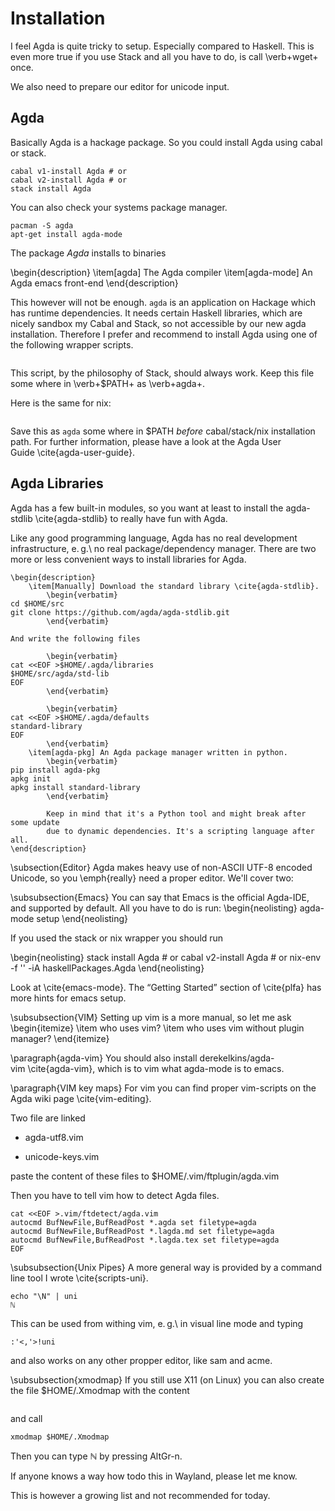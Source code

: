 # Installation
I feel Agda is quite tricky to setup. Especially compared to Haskell. This is even
more true if you use Stack and all you have to do, is call \verb+wget+ once.

We also need to prepare our editor for unicode input.

## Agda
Basically Agda is a hackage package. So you could install Agda using
cabal or stack.

	cabal v1-install Agda # or
	cabal v2-install Agda # or
	stack install Agda

You can also check your systems package manager.

	pacman -S agda
	apt-get install agda-mode

The package *Agda* installs to binaries

\begin{description}
	\item[agda] The Agda compiler
	\item[agda-mode] An Agda emacs front-end
\end{description}

This however will not be enough. `agda` is an application on Hackage which
has runtime dependencies. It needs certain Haskell libraries, which are nicely
sandbox my Cabal and Stack, so not accessible by our new agda installation.
Therefore I prefer and recommend to install Agda using one of the following
wrapper scripts.

```{include=agda-stack}
```

This script, by the philosophy of Stack, should always work.
Keep this file some where in \verb+$PATH+ as \verb+agda+.

Here is the same for nix:
```{include=agda}
```

Save this as `agda` some where in \$PATH *before* cabal/stack/nix installation
path. For further information, please have a look at the Agda User
Guide \cite{agda-user-guide}.

## Agda Libraries
Agda has a few built-in modules, so you want at least to install
the agda-stdlib \cite{agda-stdlib} to really have fun with Agda.

Like any good programming language, Agda has no real development
infrastructure, e. g.\ no real package/dependency manager. There are two more
or less convenient ways to install libraries for Agda.

```{=latex}
\begin{description}
	\item[Manually] Download the standard library \cite{agda-stdlib}.
		\begin{verbatim}
cd $HOME/src
git clone https://github.com/agda/agda-stdlib.git
		\end{verbatim}

And write the following files

		\begin{verbatim}
cat <<EOF >$HOME/.agda/libraries
$HOME/src/agda/std-lib
EOF
		\end{verbatim}

		\begin{verbatim}
cat <<EOF >$HOME/.agda/defaults
standard-library
EOF
		\end{verbatim}
	\item[agda-pkg] An Agda package manager written in python.
		\begin{verbatim}
pip install agda-pkg
apkg init
apkg install standard-library
		\end{verbatim}

		Keep in mind that it's a Python tool and might break after some update
		due to dynamic dependencies. It's a scripting language after all.
\end{description}
```

\subsection{Editor}
Agda makes heavy use of non-ASCII UTF-8 encoded Unicode, so you \emph{really}
need a proper editor. We'll cover two:

\subsubsection{Emacs}
You can say that Emacs is the official Agda-IDE, and supported by default.
All you have to do is run:
\begin{neolisting}
agda-mode setup
\end{neolisting}

If you used the stack or nix wrapper you should run

\begin{neolisting}
stack install Agda # or
cabal v2-install Agda # or
nix-env -f '<nixpkgs>' -iA haskellPackages.Agda
\end{neolisting}

Look at \cite{emacs-mode}. The “Getting Started” section of \cite{plfa}
has more hints for emacs setup.

\subsubsection{VIM}
Setting up vim is a more manual, so let me ask
\begin{itemize}
	\item who uses vim?
	\item who uses vim without plugin manager?
\end{itemize}

\paragraph{agda-vim}
You should also install derekelkins/agda-vim \cite{agda-vim}, which is to vim what
agda-mode is to emacs.

\paragraph{VIM key maps}
For vim you can find proper vim-scripts on the Agda wiki page \cite{vim-editing}.

Two file are linked

-	agda-utf8.vim

-	unicode-keys.vim

paste the content of these files to $HOME/.vim/ftplugin/agda.vim

Then you have to tell vim how to detect Agda files.

	cat <<EOF >.vim/ftdetect/agda.vim
	autocmd BufNewFile,BufReadPost *.agda set filetype=agda
	autocmd BufNewFile,BufReadPost *.lagda.md set filetype=agda
	autocmd BufNewFile,BufReadPost *.lagda.tex set filetype=agda
	EOF

\subsubsection{Unix Pipes}
A more general way is provided by a command line tool I wrote \cite{scripts-uni}.

	echo "\N" | uni
	ℕ

This can be used from withing vim, e. g.\ in visual line mode and typing

	:'<,'>!uni

and also works on any other propper editor, like sam and acme.

\subsubsection{xmodmap}
If you still use X11 (on Linux) you can also create the file $HOME/.Xmodmap
with the content

```{include=Xmodmap}
```

and call

	xmodmap $HOME/.Xmodmap

Then you can type ℕ by pressing AltGr-n.

If anyone knows a way how todo this in Wayland, please let me know.

This is however a growing list and not recommended for today.

